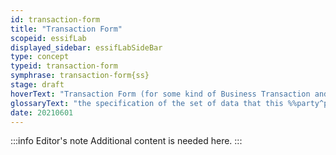 ```yaml
---
id: transaction-form
title: "Transaction Form"
scopeid: essifLab
displayed_sidebar: essifLabSideBar
type: concept
typeid: transaction-form
symphrase: transaction-form{ss}
stage: draft
hoverText: "Transaction Form (for some kind of Business Transaction and some Party): the specification of the set of data that this Party needs to (a) commit to a (proposed) Business Transaction of that kind, (b) fulfill its duties/Obligations and (c) escalate if necessary."
glossaryText: "the specification of the set of data that this %%party^party%% needs to (a) commit to a (proposed) %%business transaction^transaction%% of that kind, (b) fulfill its duties/%%obligations^obligation%% and (c) escalate if necessary."
date: 20210601
---
```


:::info Editor's note
Additional content is needed here.
:::
